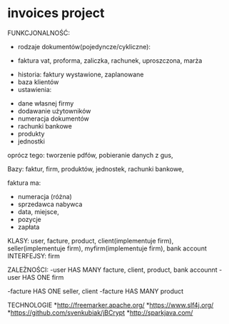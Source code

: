# invoices project

FUNKCJONALNOŚĆ:

* rodzaje dokumentów(pojedyncze/cykliczne):
- faktura vat, proforma, zaliczka, rachunek, uproszczona, marża
* historia: faktury wystawione, zaplanowane
* baza klientów
* ustawienia:
- dane własnej firmy
- dodawanie użytowników 
- numeracja dokumentów
- rachunki bankowe
- produkty
- jednostki

oprócz tego:
tworzenie pdfów, pobieranie danych z gus, 


Bazy: faktur, firm, produktów, jednostek, rachunki bankowe, 

faktura ma: 
- numeracja (różna)
- sprzedawca nabywca 
- data, miejsce, 
- pozycje
- zapłata

KLASY:
user, facture, product, client(implementuje firm), seller(implementuje firm), myfirm(implementuje firm), bank account
INTERFEJSY:
firm

ZALEŻNOŚCI: 
-user HAS MANY facture, client, product, bank accounnt
-user HAS ONE firm

-facture HAS ONE seller, client
-facture HAS MANY product

TECHNOLOGIE
*http://freemarker.apache.org/
*https://www.slf4j.org/
*https://github.com/svenkubiak/jBCrypt
*http://sparkjava.com/
